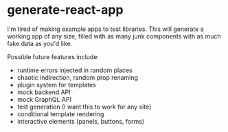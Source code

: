 # generate-react-app

I'm tired of making example apps to test libraries.
This will generate a working app of any size, filled with as many junk components with as much fake data as you'd like.

Possible future features include:

- runtime errors injected in random places
- chaotic indirection, random prop renaming
- plugin system for templates
- mock backend API
- mock GraphQL API
- test generation (I want this to work for any site)
- conditional template rendering
- interactive elements (panels, buttons, forms)
